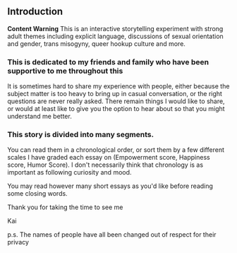 ## Introduction

**Content Warning** This is an interactive storytelling experiment with strong adult themes including explicit language, discussions of sexual orientation and gender, trans misogyny, queer hookup culture and more.

### This is dedicated to my friends and family who have been supportive to me throughout this 

It is sometimes hard to share my experience with people, either because the subject matter is too heavy to bring up in casual conversation, or the right questions are never really asked. There remain things I would like to share, or would at least like to give you the option to hear about so that you might understand me better.

### This story is divided into many segments.
You can read them in a chronological order, or sort them by a few different scales I have graded each essay on (Empowerment score, Happiness score, Humor Score). I don't necessarily think that chronology is as important as following curiosity and mood.

You may read however many short essays as you'd like before reading some closing words.

Thank you for taking the time to see me

Kai

p.s. The names of people have all been changed out of respect for their privacy